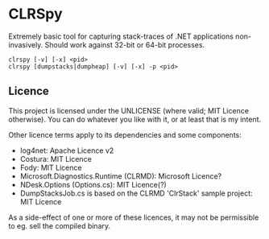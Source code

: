 # CLRSpy 

Extremely basic tool for capturing stack-traces of .NET applications non-invasively. Should work against 32-bit or 64-bit processes.

    clrspy [-v] [-x] <pid>
    clrspy [dumpstacks|dumpheap] [-v] [-x] -p <pid>


## Licence

This project is licensed under the UNLICENSE (where valid; MIT Licence otherwise). You can do whatever you like with it, or at least that is my intent.

Other licence terms apply to its dependencies and some components:
* log4net: Apache Licence v2
* Costura: MIT Licence
* Fody: MIT Licence
* Microsoft.Diagnostics.Runtime (CLRMD): Microsoft Licence?
* NDesk.Options (Options.cs): MIT Licence(?)
* DumpStacksJob.cs is based on the CLRMD 'ClrStack' sample project: MIT Licence

As a side-effect of one or more of these licences, it may not be permissible to eg. sell the compiled binary.
